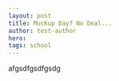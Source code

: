 ```yaml
---
layout: post
title: Muckup Day? No Deal...
author: test-author
hero:
tags: school
---
```


afgsdfgsdfgsdg